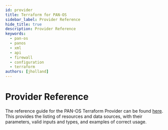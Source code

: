 ```yaml
---
id: provider
title: Terraform for PAN-OS
sidebar_label: Provider Reference
hide_title: true
description: Provider Reference
keywords:
  - pan-os
  - panos
  - xml
  - api
  - firewall
  - configuration
  - terraform
authors: [jholland]
---
```


# Provider Reference

The reference guide for the PAN-OS Terraform Provider can be found [here](https://registry.terraform.io/providers/PaloAltoNetworks/panos/latest/docs). This provides the listing of resources and data sources, with their parameters, valid inputs and types, and examples of correct usage.
